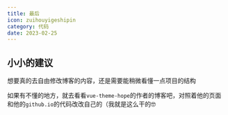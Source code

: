 ```yaml
---
title: 最后
icon: zuihouyigeshipin
category: 代码
date: 2023-02-25
---
```


## 小小的建议

想要真的去自由修改博客的内容，还是需要能稍微看懂一点项目的结构

如果有不懂的地方，就去看看`vue-theme-hope`的作者的博客吧，对照着他的页面和他的`github.io`的代码改改自己的（我就是这么干的🤓